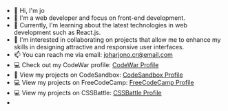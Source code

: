 - 👋 Hi, I'm jo
- 👀 I'm a web developer and focus on front-end development.
- 🌱 Currently, I'm learning about the latest technologies in web development such as React.js.
- 💞️ I'm interested in collaborating on projects that allow me to enhance my skills in designing attractive and responsive user interfaces.
- 📫 You can reach me via email: joharjono.cr@email.com
- 💻 Check out my CodeWar profile: [CodeWar Profile](https://www.codewars.com/users/joharjonocr)
- 🚀 View my projects on CodeSandbox: [CodeSandbox Profile](https://codesandbox.io/u/joharjonocr)
- 💻 View my projects on FreeCodeCamp: [FreeCodeCamp Profile](https://www.freecodecamp.org/fcc6528de24-19fc-4fac-8a9d-8c7fa2c8419c)
- 💻 View my projects on CSSBattle: [CSSBattle Profile](https://cssbattle.dev/player/joharjono)
- 
  



<!---
joharjonocr/joharjonocr is a ✨ special ✨ repository because its `README.md` (this file) appears on your GitHub profile.
You can click the Preview link to take a look at your changes.
--->
